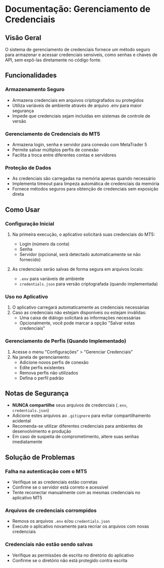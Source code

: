# Documentação: Gerenciamento de Credenciais

## Visão Geral
O sistema de gerenciamento de credenciais fornece um método seguro para armazenar e acessar credenciais sensíveis, como senhas e chaves de API, sem expô-las diretamente no código fonte.

## Funcionalidades

### Armazenamento Seguro
- Armazena credenciais em arquivos criptografados ou protegidos
- Utiliza variáveis de ambiente através de arquivo .env para maior segurança
- Impede que credenciais sejam incluídas em sistemas de controle de versão

### Gerenciamento de Credenciais do MT5
- Armazena login, senha e servidor para conexão com MetaTrader 5
- Permite salvar múltiplos perfis de conexão
- Facilita a troca entre diferentes contas e servidores

### Proteção de Dados
- As credenciais são carregadas na memória apenas quando necessário
- Implementa timeout para limpeza automática de credenciais da memória
- Fornece métodos seguros para obtenção de credenciais sem exposição direta

## Como Usar

### Configuração Inicial

1. Na primeira execução, o aplicativo solicitará suas credenciais do MT5:
   - Login (número da conta)
   - Senha
   - Servidor (opcional, será detectado automaticamente se não fornecido)

2. As credenciais serão salvas de forma segura em arquivos locais:
   - `.env` para variáveis de ambiente
   - `credentials.json` para versão criptografada (quando implementada)

### Uso no Aplicativo

1. O aplicativo carregará automaticamente as credenciais necessárias
2. Caso as credenciais não estejam disponíveis ou estejam inválidas:
   - Uma caixa de diálogo solicitará as informações necessárias
   - Opcionalmente, você pode marcar a opção "Salvar estas credenciais"

### Gerenciamento de Perfis (Quando Implementado)

1. Acesse o menu "Configurações" > "Gerenciar Credenciais"
2. Na janela de gerenciamento:
   - Adicione novos perfis de conexão
   - Edite perfis existentes
   - Remova perfis não utilizados
   - Defina o perfil padrão

## Notas de Segurança

- **NUNCA compartilhe** seus arquivos de credenciais (`.env`, `credentials.json`)
- Adicione estes arquivos ao `.gitignore` para evitar compartilhamento acidental
- Recomenda-se utilizar diferentes credenciais para ambientes de desenvolvimento e produção
- Em caso de suspeita de comprometimento, altere suas senhas imediatamente

## Solução de Problemas

### Falha na autenticação com o MT5
- Verifique se as credenciais estão corretas
- Confirme se o servidor está correto e acessível
- Tente reconectar manualmente com as mesmas credenciais no aplicativo MT5

### Arquivos de credenciais corrompidos
- Remova os arquivos `.env` e/ou `credentials.json`
- Execute o aplicativo novamente para recriar os arquivos com novas credenciais

### Credenciais não estão sendo salvas
- Verifique as permissões de escrita no diretório do aplicativo
- Confirme se o diretório não está protegido contra escrita 